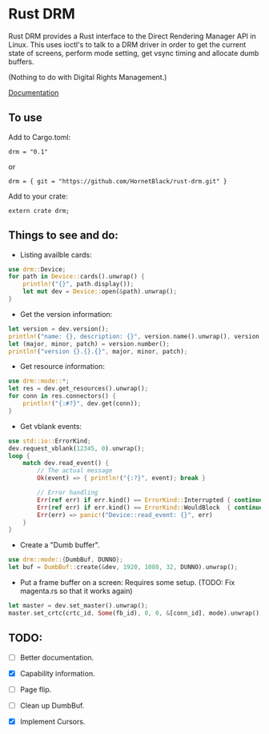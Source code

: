 
# Rust DRM

Rust DRM provides a Rust interface to the Direct Rendering Manager API
in Linux.  This uses ioctl's to talk to a DRM driver in order to get the
current state of screens, perform mode setting, get vsync timing and
allocate dumb buffers.

(Nothing to do with Digital Rights Management.)

[Documentation](https://hornetblack.github.io/rust-drm/drm/index.html)

## To use

Add to Cargo.toml:

```
drm = "0.1"
```

or 

```
drm = { git = "https://github.com/HornetBlack/rust-drm.git" }
```

Add to your crate:

```
extern crate drm;
```

## Things to see and do:

* Listing availble cards:

```rust
use drm::Device;
for path in Device::cards().unwrap() {
    println!("{}", path.display());
    let mut dev = Device::open(&path).unwrap();
}
```

* Get the version information:

```rust
let version = dev.version();
println!("name: {}, description: {}", version.name().unwrap(), version.description().unwrap());
let (major, minor, patch) = version.number();
println!("version {}.{}.{}", major, minor, patch);
```

* Get resource information:

```rust
use drm::mode::*;
let res = dev.get_resources().unwrap();
for conn in res.connectors() {
    println!("{:#?}", dev.get(conn));
}
```

* Get vblank events:

```rust
use std::io::ErrorKind;
dev.request_vblank(12345, 0).unwrap();
loop {
    match dev.read_event() {
        // The actual message
        Ok(event) => { println!("{:?}", event); break }

        // Error handling
        Err(ref err) if err.kind() == ErrorKind::Interrupted { continue }
        Err(ref err) if err.kind() == ErrorKind::WouldBlock  { continue }
        Err(err) => panic!("Device::read_event: {}", err)
    }
}
```

* Create a "Dumb buffer".

```rust
use drm::mode::{DumbBuf, DUNNO};
let buf = DumbBuf::create(&dev, 1920, 1080, 32, DUNNO).unwrap();
```

* Put a frame buffer on a screen: Requires some setup. (TODO: Fix
  magenta.rs so that it works again)

```rust
let master = dev.set_master().unwrap();
master.set_crtc(crtc_id, Some(fb_id), 0, 0, &[conn_id], mode).unwrap();
```

## TODO:

- [ ] Better documentation.
- [X] Capability information.
- [ ] Page flip.
- [ ] Clean up DumbBuf.
- [X] Implement Cursors.


